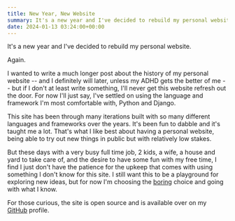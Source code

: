```yaml
---
title: New Year, New Website
summary: It's a new year and I've decided to rebuild my personal website.
date: 2024-01-13 03:24:00+00:00
---
```


It's a new year and I've decided to rebuild my personal website.

Again.

I wanted to write a much longer post about the history of my personal website -- and I definitely will later, unless my ADHD gets the better of me -- but if I don't at least write something, I'll never get this website refresh out the door. For now I'll just say, I've settled on using the language and framework I'm most comfortable with, Python and Django.

This site has been through many iterations built with so many different languages and frameworks over the years. It's been fun to dabble and it's taught me a lot. That's what I like best about having a personal website, being able to try out new things in public but with relatively low stakes.

But these days with a very busy full time job, 2 kids, a wife, a house and yard to take care of, and the desire to have some fun with my free time, I find I just don't have the patience for the upkeep that comes with using something I don't know for this site. I still want this to be a playground for exploring new ideas, but for now I'm choosing the [boring](https://boringtechnology.club) choice and going with what I know.

For those curious, the site is open source and is available over on my [GitHub](https://github.com/joshuadavidthomas/joshthomas.dev) profile.
